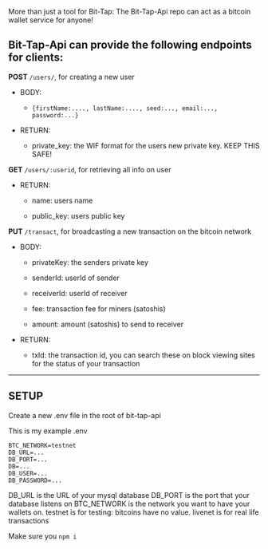 More than just a tool for Bit-Tap: The Bit-Tap-Api repo can act as a bitcoin wallet service for anyone!

##  Bit-Tap-Api can provide the following endpoints for clients:

**POST** `/users/`, for creating a new user

  - BODY:
    - ```{firstName:...., lastName:...., seed:..., email:..., password:...}```

  - RETURN:
      - private_key: the WIF format for the users new private key. KEEP THIS SAFE!

**GET** `/users/:userid`, for retrieving all info on user
   - RETURN:

       - name: users name

       - public_key: users public key



**PUT** `/transact`, for broadcasting a new transaction on the bitcoin network

   - BODY:

      - privateKey: the senders private key

      - senderId: userId of sender

      - receiverId: userId of receiver

      - fee: transaction fee for miners (satoshis)

      - amount: amount (satoshis) to send to receiver

   - RETURN:

      - txId: the transaction id, you can search these on block viewing sites for the status of your transaction


***

## SETUP

Create a new .env file in the root of bit-tap-api

This is my example .env

```
BTC_NETWORK=testnet
DB_URL=...
DB_PORT=...
DB=...
DB_USER=...
DB_PASSWORD=...

```

DB_URL is the URL of your mysql database
DB_PORT is the port that your database listens on
BTC_NETWORK is the network you want to have your wallets on. testnet is for testing: bitcoins have no value.
livenet is for real life transactions


Make sure you `npm i`

